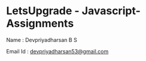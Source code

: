 # LetsUpgrade - Javascript-Assignments

Name : Devpriyadharsan B S

Email Id : devpriyadharsan53@gmail.com
